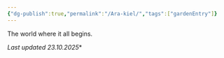 ```yaml
---
{"dg-publish":true,"permalink":"/Ara-kiel/","tags":["gardenEntry"]}
---
```

The world where it all begins.

*Last updated 23.10.2025**
